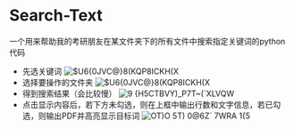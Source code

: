 # Search-Text
一个用来帮助我的考研朋友在某文件夹下的所有文件中搜索指定关键词的python代码
- 先选关键词
![$U6{0JVC@}8(KQP8ICKH(X](https://github.com/LnCreate/Search-Text/assets/80500908/ebc86256-5047-4577-8eab-aeca5d052d4f)
- 选择要操作的文件夹
![$U6{0JVC@}8(KQP8ICKH(X](https://github.com/LnCreate/Search-Text/assets/80500908/a5b91d7f-acff-4d46-8723-b91861589ec5)
- 得到搜索结果（会比较慢）
![9 {H5CTBVY)_P7T~(`XLVQW](https://github.com/LnCreate/Search-Text/assets/80500908/f0b73ddb-076e-4c7b-aa55-ebd14f770140)
- 点击显示内容后，若下方未勾选，则在上框中输出行数和文字信息，若已勾选，则输出PDF并高亮显示目标词
![OT)O 5T) 0@6Z` 7WRA 1{5](https://github.com/LnCreate/Search-Text/assets/80500908/82f02902-ef01-4907-8290-2fc8e4564953)


